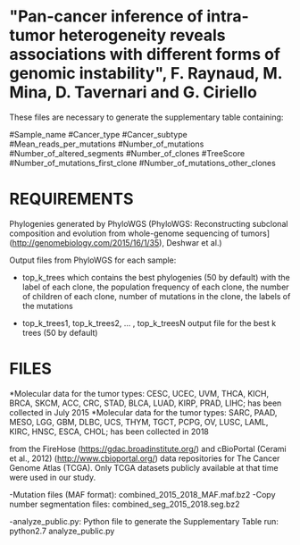 "Pan-cancer inference of intra-tumor heterogeneity reveals associations with different forms of genomic instability", F. Raynaud, M. Mina, D. Tavernari and G. Ciriello
====================================================================================================================

These files are necessary to generate the supplementary table containing:

#Sample_name	#Cancer_type	#Cancer_subtype		#Mean_reads_per_mutations	#Number_of_mutations	#Number_of_altered_segments	#Number_of_clones	#TreeScore	#Number_of_mutations_first_clone		#Number_of_mutations_other_clones



REQUIREMENTS
===========
Phylogenies generated by PhyloWGS (PhyloWGS: Reconstructing subclonal composition and evolution from whole-genome sequencing of tumors](http://genomebiology.com/2015/16/1/35), Deshwar et al.)

Output files from PhyloWGS for each sample:

* top_k_trees which contains the best phylogenies (50 by default) with the label of each clone, the population frequency of each clone, the number of children of each clone, number of mutations in the clone, the labels of the mutations

* top_k_trees1, top_k_trees2, ... ,  top_k_treesN
output file for the best k trees (50 by default)


FILES
=====
*Molecular data for the tumor types: CESC, UCEC, UVM, THCA, KICH, BRCA, SKCM, ACC, CRC, STAD, BLCA, LUAD, KIRP, PRAD, LIHC; has been collected in July 2015
*Molecular data for the tumor types: SARC, PAAD, MESO, LGG, GBM, DLBC, UCS, THYM, TGCT, PCPG, OV, LUSC, LAML, KIRC, HNSC, ESCA, CHOL; has been collected in 2018

from the FireHose (https://gdac.broadinstitute.org/) and cBioPortal (Cerami et al., 2012) (http://www.cbioportal.org/) data repositories for The Cancer Genome Atlas (TCGA). Only TCGA datasets publicly available at that time were used in our study. 

-Mutation files (MAF format): combined_2015_2018_MAF.maf.bz2
-Copy number segmentation files: combined_seg_2015_2018.seg.bz2


-analyze_public.py: Python file to generate the Supplementary Table
run: python2.7 analyze_public.py
